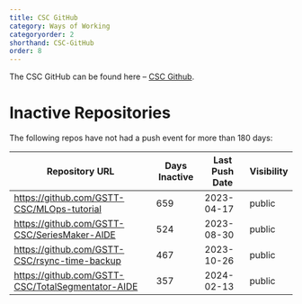 ```yaml
---
title: CSC GitHub
category: Ways of Working
categoryorder: 2
shorthand: CSC-GitHub
order: 8
---
```


The CSC GitHub can be found here – <a href="https://github.com/GSTT-CSC/">CSC Github</a>.

# Inactive Repositories

The following repos have not had a push event for more than 180 days:

| Repository URL | Days Inactive | Last Push Date | Visibility |
| --- | --- | --- | --- |
| https://github.com/GSTT-CSC/MLOps-tutorial | 659 | 2023-04-17 | public |
| https://github.com/GSTT-CSC/SeriesMaker-AIDE | 524 | 2023-08-30 | public |
| https://github.com/GSTT-CSC/rsync-time-backup | 467 | 2023-10-26 | public |
| https://github.com/GSTT-CSC/TotalSegmentator-AIDE | 357 | 2024-02-13 | public |
